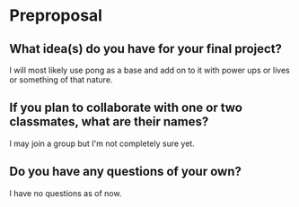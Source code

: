 # Preproposal

## What idea(s) do you have for your final project?

I will most likely use pong as a base and add on to it with power ups or lives or something of that nature. 

## If you plan to collaborate with one or two classmates, what are their names?

I may join a group but I'm not completely sure yet.  

## Do you have any questions of your own?

I have no questions as of now. 
